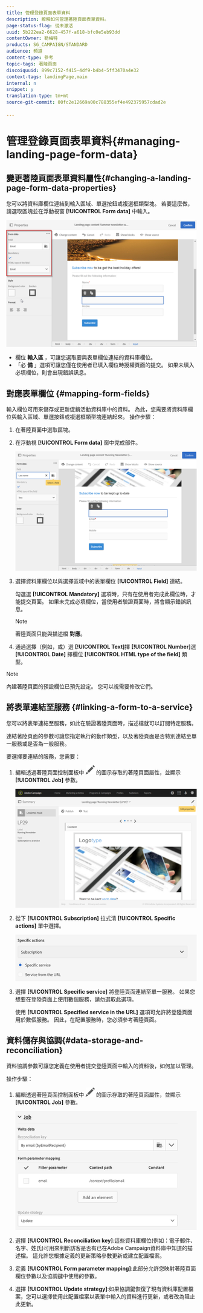 ```yaml
---
title: 管理登錄頁面表單資料
description: 瞭解如何管理著陸頁面表單資料。
page-status-flag: 從未激活
uuid: 5b222ea2-6628-457f-a618-bfc0e5eb93dd
contentOwner: 勒梅特
products: SG_CAMPAIGN/STANDARD
audience: 頻道
content-type: 參考
topic-tags: 著陸頁面
discoiquuid: 899c7152-f415-4df9-b4b4-5ff3470a4e32
context-tags: landingPage,main
internal: n
snippet: y
translation-type: tm+mt
source-git-commit: 00fc2e12669a00c788355ef4e492375957cdad2e

---
```



# 管理登錄頁面表單資料{#managing-landing-page-form-data}

## 變更著陸頁面表單資料屬性{#changing-a-landing-page-form-data-properties}

您可以將資料庫欄位連結到輸入區域、單選按鈕或複選框類型塊。 若要這麼做，請選取區塊並在浮動視窗 **[!UICONTROL Form data]** 中輸入。

![](assets/delivery_content_9.png)

* 欄位 **輸入區** ，可讓您選取要與表單欄位連結的資料庫欄位。
* 「必 **備** 」選項可讓您僅在使用者已填入欄位時授權頁面的提交。 如果未填入必填欄位，則會出現錯誤訊息。

## 對應表單欄位 {#mapping-form-fields}

輸入欄位可用來儲存或更新促銷活動資料庫中的資料。 為此，您需要將資料庫欄位與輸入區域、單選按鈕或複選框類型塊連結起來。 操作步驟：

1. 在著陸頁面中選取區塊。
1. 在浮動視 **[!UICONTROL Form data]** 窗中完成部件。

   ![](assets/editing_lp_content_4.png)

1. 選擇資料庫欄位以與選擇區域中的表單欄位 **[!UICONTROL Field]** 連結。

   勾選選 **[!UICONTROL Mandatory]** 選項時，只有在使用者完成此欄位時，才能提交頁面。 如果未完成必填欄位，當使用者驗證頁面時，將會顯示錯誤訊息。

   >[!NOTE]
   >
   >著陸頁面只能與描述檔 **對應**。

1. 通過選擇（例如，或）選 **[!UICONTROL Text]**&#x200B;擇 **[!UICONTROL Number]**&#x200B;選 **[!UICONTROL Date]** 擇欄位 **[!UICONTROL HTML type of the field]** 類型。

>[!NOTE]
>
>內建著陸頁面的預設欄位已預先設定。 您可以視需要修改它們。

## 將表單連結至服務 {#linking-a-form-to-a-service}

您可以將表單連結至服務，如此在驗證著陸頁面時，描述檔就可以訂閱特定服務。

連結著陸頁面的參數可讓您指定執行的動作類型，以及著陸頁面是否特別連結至單一服務或是否為一般服務。

要選擇要連結的服務，您需要：

1. 編輯透過著陸頁面控制面板中 ![](assets/edit_darkgrey-24px.png) 的圖示存取的著陸頁面屬性，並顯示 **[!UICONTROL Job]** 參數。

   ![](assets/lp_edit_properties_button.png)

1. 從下 **[!UICONTROL Subscription]** 拉式清 **[!UICONTROL Specific actions]** 單中選擇。

   ![](assets/lp_parameters_5.png)

1. 選擇 **[!UICONTROL Specific service]** 將登陸頁面連結至單一服務。 如果您想要在登陸頁面上使用數個服務，請勿選取此選項。

   使用 **[!UICONTROL Specified service in the URL]** 選項可允許將登陸頁面用於數個服務。 因此，在配置服務時，您必須參考著陸頁面。

## 資料儲存與協調{#data-storage-and-reconciliation}

資料協調參數可讓您定義在使用者提交登陸頁面中輸入的資料後，如何加以管理。

操作步驟：

1. 編輯透過著陸頁面控制面板中 ![](assets/edit_darkgrey-24px.png) 的圖示存取的著陸頁面屬性，並顯示 **[!UICONTROL Job]** 參數。

   ![](assets/lp_parameters_4.png)

1. 選擇 **[!UICONTROL Reconciliation key]**:這些資料庫欄位(例如：電子郵件、名字、姓氏)可用來判斷訪客是否有已在Adobe Campaign資料庫中知道的描述檔。 這允許您根據定義的更新策略參數更新或建立配置檔案。
1. 定義 **[!UICONTROL Form parameter mapping]**:此部分允許您映射著陸頁面欄位參數以及協調鍵中使用的參數。
1. 選擇 **[!UICONTROL Update strategy]**:如果協調鍵恢復了現有資料庫配置檔案，您可以選擇使用此配置檔案以表單中輸入的資料進行更新，或者改為阻止此更新。
